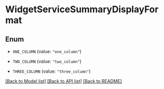 # WidgetServiceSummaryDisplayFormat

## Enum


* `ONE_COLUMN` (value: `"one_column"`)

* `TWO_COLUMN` (value: `"two_column"`)

* `THREE_COLUMN` (value: `"three_column"`)


[[Back to Model list]](../README.md#documentation-for-models) [[Back to API list]](../README.md#documentation-for-api-endpoints) [[Back to README]](../README.md)


